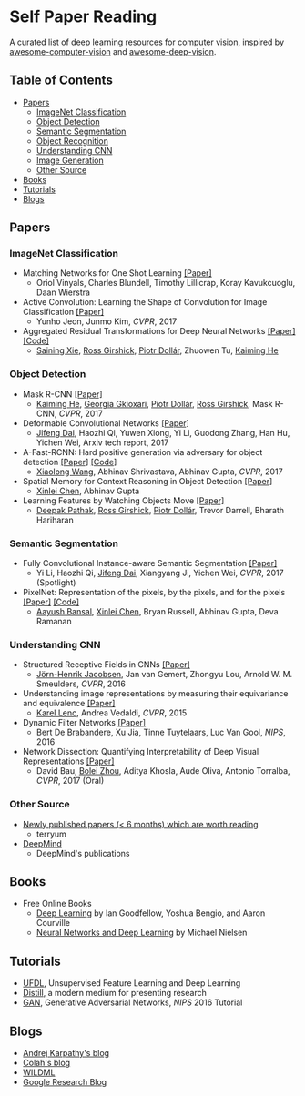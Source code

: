# Self Paper Reading

A curated list of deep learning resources for computer vision, inspired by [awesome-computer-vision](https://github.com/jbhuang0604/awesome-computer-vision) and [awesome-deep-vision](https://github.com/kjw0612/awesome-deep-vision).

## Table of Contents
- [Papers](#papers)
  - [ImageNet Classification](#imagenet-classification)
  - [Object Detection](#object-detection)
  - [Semantic Segmentation](#semantic-segmentation)
  - [Object Recognition](#object-recognition)
  - [Understanding CNN](#understanding-cnn)
  - [Image Generation](#image-generation)
  - [Other Source](#other-source)
- [Books](#books)
- [Tutorials](#tutorials)
- [Blogs](#blogs)

## Papers

### ImageNet Classification
* Matching Networks for One Shot Learning [[Paper]](https://arxiv.org/abs/1606.04080)
  * Oriol Vinyals, Charles Blundell, Timothy Lillicrap, Koray Kavukcuoglu, Daan Wierstra
* Active Convolution: Learning the Shape of Convolution for Image Classification [[Paper]](https://arxiv.org/abs/1703.09076)
  * Yunho Jeon, Junmo Kim, *CVPR*, 2017
* Aggregated Residual Transformations for Deep Neural Networks [[Paper]](https://arxiv.org/abs/1611.05431) [[Code]](https://github.com/facebookresearch/ResNeXt)
  * [Saining Xie](http://vcl.ucsd.edu/~sxie/), [Ross Girshick](http://www.rossgirshick.info/), [Piotr Dollár](https://pdollar.github.io/index.html), Zhuowen Tu, [Kaiming He](http://kaiminghe.com/)

### Object Detection

* Mask R-CNN [[Paper]](https://arxiv.org/abs/1703.06870)
  * [Kaiming He](http://kaiminghe.com/), [Georgia Gkioxari](http://people.eecs.berkeley.edu/~gkioxari/), [Piotr Dollár](https://pdollar.github.io/index.html), [Ross Girshick](http://www.rossgirshick.info/), Mask R-CNN, *CVPR*, 2017
* Deformable Convolutional Networks [[Paper]](https://arxiv.org/abs/1703.06211)
  * [Jifeng Dai](http://www.jifengdai.org/), Haozhi Qi, Yuwen Xiong, Yi Li, Guodong Zhang, Han Hu, Yichen Wei, Arxiv tech report, 2017
* A-Fast-RCNN: Hard positive generation via adversary for object detection [[Paper]](http://abhinavsh.info/papers/pdfs/adversarial_object_detection.pdf) [[Code]](https://github.com/xiaolonw/adversarial-frcnn)
  * [Xiaolong Wang](http://www.cs.cmu.edu/~xiaolonw/), Abhinav Shrivastava, Abhinav Gupta, *CVPR*, 2017
* Spatial Memory for Context Reasoning in Object Detection [[Paper]](https://arxiv.org/abs/1704.04224)
  * [Xinlei Chen](https://www.cs.cmu.edu/~xinleic/index.html), Abhinav Gupta
* Learning Features by Watching Objects Move [[Paper]](https://arxiv.org/abs/1612.06370)
  * [Deepak Pathak](https://people.eecs.berkeley.edu/~pathak/), [Ross Girshick](http://www.rossgirshick.info/), [Piotr Dollár](https://pdollar.github.io/index.html), Trevor Darrell, Bharath Hariharan

### Semantic Segmentation

* Fully Convolutional Instance-aware Semantic Segmentation [[Paper]](https://arxiv.org/abs/1611.07709)
  * Yi Li, Haozhi Qi, [Jifeng Dai](http://www.jifengdai.org/), Xiangyang Ji, Yichen Wei, *CVPR*, 2017 (Spotlight)
* PixelNet: Representation of the pixels, by the pixels, and for the pixels [[Paper]](https://arxiv.org/abs/1702.06506) [[Code]](https://github.com/aayushbansal/PixelNet)
  * [Aayush Bansal](http://www.cs.cmu.edu/~aayushb/), [Xinlei Chen](http://www.cs.cmu.edu/~xinleic/), Bryan Russell, Abhinav Gupta, Deva Ramanan

### Understanding CNN

* Structured Receptive Fields in CNNs [[Paper]](https://arxiv.org/abs/1605.02971)
  * [Jörn-Henrik Jacobsen](https://jhjacobsen.github.io), Jan van Gemert, Zhongyu Lou, Arnold W. M. Smeulders, *CVPR*, 2016
* Understanding image representations by measuring their equivariance and equivalence [[Paper]](https://arxiv.org/abs/1411.5908)
  * [Karel Lenc](http://www.robots.ox.ac.uk/~karel/), Andrea Vedaldi, *CVPR*, 2015
* Dynamic Filter Networks [[Paper]](https://arxiv.org/abs/1605.09673)
  * Bert De Brabandere, Xu Jia, Tinne Tuytelaars, Luc Van Gool, *NIPS*, 2016
* Network Dissection: Quantifying Interpretability of Deep Visual Representations [[Paper]](https://arxiv.org/abs/1704.05796)
  * David Bau, [Bolei Zhou](http://people.csail.mit.edu/bzhou/), Aditya Khosla, Aude Oliva, Antonio Torralba, *CVPR*, 2017 (Oral)

### Other Source

* [Newly published papers (< 6 months) which are worth reading](https://github.com/terryum/awesome-deep-learning-papers#new-papers)
  * terryum
* [DeepMind](https://deepmind.com/research/publications/)
  * DeepMind's publications

## Books
* Free Online Books
  * [Deep Learning](http://www.deeplearningbook.org) by Ian Goodfellow, Yoshua Bengio, and Aaron Courville
  * [Neural Networks and Deep Learning](http://neuralnetworksanddeeplearning.com/) by Michael Nielsen

## Tutorials
* [UFDL](http://deeplearning.stanford.edu/wiki/index.php/UFLDL_Tutorial), Unsupervised Feature Learning and Deep Learning
* [Distill](http://distill.pub), a modern medium for presenting research
* [GAN](https://arxiv.org/abs/1701.00160), Generative Adversarial Networks, *NIPS* 2016 Tutorial

## Blogs
* [Andrej Karpathy's blog](http://karpathy.github.io)
* [Colah's blog](http://colah.github.io)
* [WILDML](http://www.wildml.com)
* [Google Research Blog](https://research.googleblog.com)
